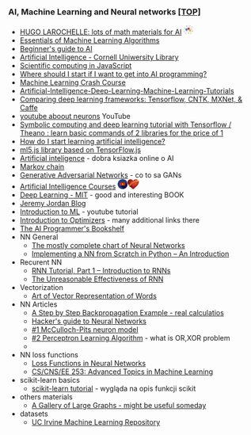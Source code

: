 
### AI, Machine Learning and Neural networks [[TOP]](#top)<a name="ai"></a>
- [HUGO LAROCHELLE: lots of math materials for AI](http://info.usherbrooke.ca/hlarochelle/neural_networks/content.html) <img src="./images/zasoby.jpg" width="auto" height="20"/>
- [Essentials of Machine Learning Algorithms](https://www.analyticsvidhya.com/blog/2017/09/common-machine-learning-algorithms/)
- [Beginner's guide to AI](https://www.ibm.com/developerworks/library/cc-beginner-guide-machine-learning-ai-cognitive/index.html)
- [Artificial Intelligence - Cornell Uniwersity Library](https://arxiv.org/list/cs.AI/recent)
- [Scientific computing in JavaScript](http://propelml.org/)
- [Where should I start if I want to get into AI programming?](https://www.reddit.com/r/artificial/comments/1rg206/where_should_i_start_if_i_want_to_get_into_ai/)
- [Machine Learning Crash Course](https://developers.google.com/machine-learning/crash-course/prereqs-and-prework)
- [Artificial-Intelligence-Deep-Learning-Machine-Learning-Tutorials](https://github.com/TarrySingh/Artificial-Intelligence-Deep-Learning-Machine-Learning-Tutorials)
- [Comparing deep learning frameworks: Tensorflow, CNTK, MXNet, & Caffe](https://imaginghub.com/blog/10-a-comparison-of-four-deep-learning-frameworks-tensorflow-cntk-mxnet-and-caffe?gclid=CjwKCAiAoNTUBRBUEiwAWje2lqMIufzX0GcHjqUSV3hM56L9BQ3-lWK686ptiHudphHgKSxU8L3s3BoCfRMQAvD_BwE)
- [youtube aboout neurons](https://www.youtube.com/watch?v=u4alGiomYP4) YouTube
- [Symbolic computing and deep learning tutorial with Tensorflow / Theano : learn basic commands of 2 libraries for the price of 1](http://christopher5106.github.io/big/data/2016/03/06/symbolic-computing-and-deep-learning-tutorial-on-theano-and-google-tensorflow.html)
- [How do I start learning artificial intelligence?](https://www.quora.com/How-do-I-start-learning-artificial-intelligence-Is-it-possible-to-get-research-work-in-the-field-of-A-I-Are-there-open-source-projects-where-I-can-contribute)
- [ml5.js library based on TensorFlow.js](https://ml5js.org/docs/getting-started.html)
- [Artificial inteligence](https://leonardoaraujosantos.gitbooks.io/artificial-inteligence/content/artificial_intelligence.html) - dobra ksiazka online o AI
- [Markov chain](https://leonardoaraujosantos.gitbooks.io/artificial-inteligence/content/markov_decision_process.html)
- [Generative Adversarial Networks](https://deeplearning4j.org/generative-adversarial-network) - co to sa GANs
- [Artificial Intelligence Courses](https://www.youtube.com/channel/UCMoXOGX9mgrYNEwpcIQUcag) <img src="./images/chanel.png" width="auto" height="20"/><img src="./images/favorite.png" width="auto" height="20"/>
- [Deep Learning - MIT](http://www.deeplearningbook.org/) - good and interesting BOOK
- [Jeremy Jordan Blog](https://www.jeremyjordan.me/author/jeremy/)
- [Introduction to ML](http://www.infocobuild.com/education/audio-video-courses/computer-science/IntroToMachineLearning-IIT-Kharagpur/lecture-38.html) - youtube tutorial
- [Introduction to Optimizers](https://blog.algorithmia.com/introduction-to-optimizers/) - many additional links there
- [The AI Programmer's Bookshelf](http://alumni.media.mit.edu/~jorkin/aibooks.html)
- NN General
	- [The mostly complete chart of Neural Networks](https://towardsdatascience.com/the-mostly-complete-chart-of-neural-networks-explained-3fb6f2367464)
	- [Implementing a NN from Scratch in Python – An Introduction](http://www.wildml.com/2015/09/implementing-a-neural-network-from-scratch/)
- Recurent NN
	- [RNN Tutorial, Part 1 – Introduction to RNNs](http://www.wildml.com/2015/09/recurrent-neural-networks-tutorial-part-1-introduction-to-rnns/)
	- [The Unreasonable Effectiveness of RNN](http://karpathy.github.io/2015/05/21/rnn-effectiveness/)
- Vectorization
	- [Art of Vector Representation of Words](https://towardsdatascience.com/art-of-vector-representation-of-words-5e85c59fee5)
- NN Articles
	- [A Step by Step Backpropagation Example - real calculatios](https://mattmazur.com/2015/03/17/a-step-by-step-backpropagation-example/)
	- [Hacker's guide to Neural Networks](http://karpathy.github.io/neuralnets/)
	- [#1 McCulloch-Pits neuron model](https://towardsdatascience.com/mcculloch-pitts-model-5fdf65ac5dd1)
	- [#2 Perceptron Learning Algorithm](https://towardsdatascience.com/perceptron-learning-algorithm-d5db0deab975) - what is OR,XOR problem
	- []()
- NN loss functions
	- [Loss Functions in Neural Networks](https://isaacchanghau.github.io/post/loss_functions/)
	- [CS/CNS/EE 253: Advanced Topics in Machine Learning](http://courses.cms.caltech.edu/cs253/)
- scikit-learn basics
	- [scikit-learn tutorial](https://www.w3cschool.cn/doc_scikit_learn/scikit_learn-modules-tree.html) - wygląda na opis funkcji scikit
- others materials
	- [A Gallery of Large Graphs - might be useful someday](http://yifanhu.net/GALLERY/GRAPHS/index39.html)
- datasets
	- [UC Irvine Machine Learning Repository](https://archive.ics.uci.edu/ml/datasets.php)